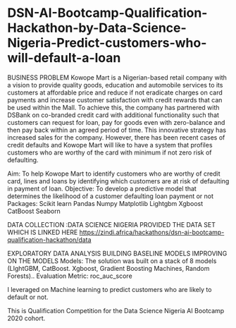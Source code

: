 # DSN-AI-Bootcamp-Qualification-Hackathon-by-Data-Science-Nigeria-Predict-customers-who-will-default-a-loan

BUSINESS PROBLEM Kowope Mart is a Nigerian-based retail company with a vision to provide quality goods, education and automobile services to its customers at affordable price and reduce if not eradicate charges on card payments and increase customer satisfaction with credit rewards that can be used within the Mall. To achieve this, the company has partnered with DSBank on co-branded credit card with additional functionality such that customers can request for loan, pay for goods even with zero-balance and then pay back within an agreed period of time. This innovative strategy has increased sales for the company. However, there has been recent cases of credit defaults and Kowope Mart will like to have a system that profiles customers who are worthy of the card with minimum if not zero risk of defaulting.

Aim: To help Kowope Mart to identify customers who are worthy of credit card, lines and loans by identifying which customers are at risk of defaulting in payment of loan.
Objective: To develop a predictive model that determines the likelihood of a customer defaulting loan payment or not
Packages: Scikit learn Pandas Numpy Matplotlib Lightgbm Xgboost CatBoost Seaborn

DATA COLLECTION :DATA SCIENCE NIGERIA PROVIDED THE DATA SET WHICH IS LINKED HERE https://zindi.africa/hackathons/dsn-ai-bootcamp-qualification-hackathon/data

EXPLORATORY DATA ANALYSIS
BUILDING BASELINE MODELS
IMPROVING ON THE MODELS Models: The solution was built on a stack of 8 models (LIghtGBM, CatBoost. Xgboost, Gradient Boosting Machines, Random Forests)..
Evaluation Metric: roc_auc_score

I leveraged on Machine learning to predict customers who are likely to default or not.

This is Qualification Competition for the Data Science Nigeria AI Bootcamp 2020 cohort.
